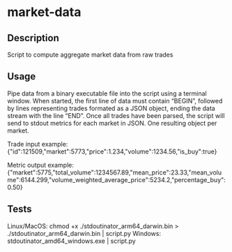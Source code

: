 # market-data

## Description

Script to compute aggregate market data from raw trades

## Usage

Pipe data from a binary executable file into the script using a terminal window. When started, the first line of data must contain “BEGIN”, followed by lines representing trades formated as a JSON object, ending the data stream with the line “END”. Once all trades have been parsed, the script will send to stdout metrics for each market in JSON. One resulting object per market.

Trade input example: 
{"id":121509,"market":5773,"price":1.234,"volume":1234.56,"is_buy":true}

Metric output example: 
{"market":5775,"total_volume":1234567.89,"mean_price":23.33,"mean_volume":6144.299,"volume_weighted_average_price":5234.2,"percentage_buy":0.50}

## Tests

Linux/MacOS: chmod +x ./stdoutinator_arm64_darwin.bin > ./stdoutinator_arm64_darwin.bin | script.py
Windows: stdoutinator_amd64_windows.exe | script.py
